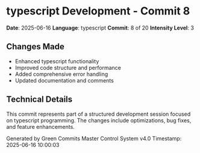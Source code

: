 ﻿# typescript Development - Commit 8

**Date**: 2025-06-16
**Language**: typescript
**Commit**: 8 of 20
**Intensity Level**: 3

## Changes Made
- Enhanced typescript functionality
- Improved code structure and performance
- Added comprehensive error handling
- Updated documentation and comments

## Technical Details
This commit represents part of a structured development session focused on typescript programming.
The changes include optimizations, bug fixes, and feature enhancements.

Generated by Green Commits Master Control System v4.0
Timestamp: 2025-06-16 10:00:03
